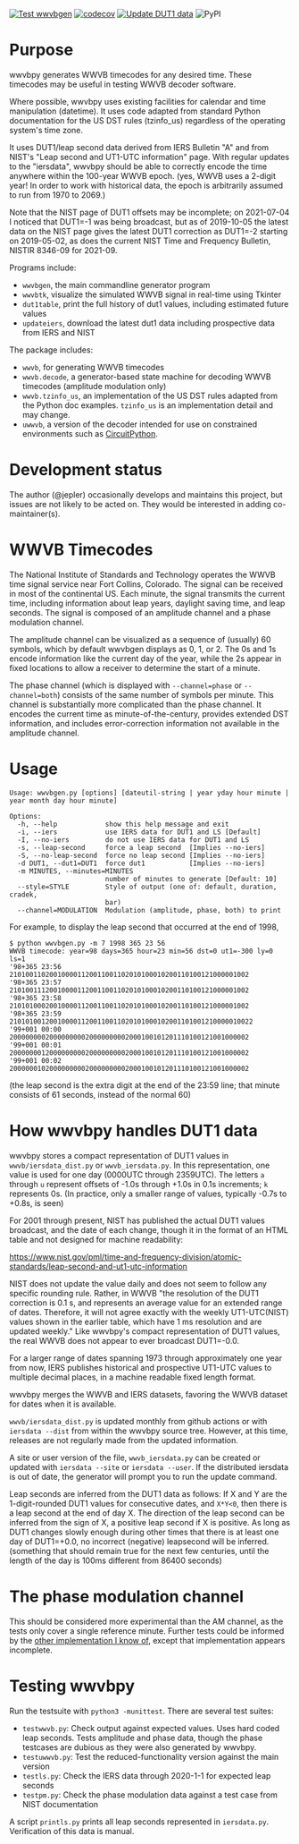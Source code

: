 <!--
SPDX-FileCopyrightText: 2021 Jeff Epler

SPDX-License-Identifier: GPL-3.0-only
-->
[![Test wwvbgen](https://github.com/jepler/wwvbpy/actions/workflows/test.yml/badge.svg)](https://github.com/jepler/wwvbpy/actions/workflows/test.yml)
[![codecov](https://codecov.io/gh/jepler/wwvbpy/branch/main/graph/badge.svg?token=Exx0c3Gp65)](https://codecov.io/gh/jepler/wwvbpy)
[![Update DUT1 data](https://github.com/jepler/wwvbpy/actions/workflows/cron.yml/badge.svg)](https://github.com/jepler/wwvbpy/actions/workflows/cron.yml)
![PyPI](https://img.shields.io/pypi/v/wwvb)

# Purpose

wwvbpy generates WWVB timecodes for any desired time.  These timecodes
may be useful in testing WWVB decoder software.

Where possible, wwvbpy uses existing facilities for calendar and time
manipulation (datetime).  It uses code adapted from standard Python
documentation for the US DST rules (tzinfo\_us) regardless of the operating
system's time zone.

It uses DUT1/leap second data derived from IERS Bulletin "A" and from NIST's
"Leap second and UT1-UTC information" page.  With regular updates to
the "iersdata", wwvbpy should be able to correctly encode the time anywhere
within the 100-year WWVB epoch.  (yes, WWVB uses a 2-digit year! In order to
work with historical data, the epoch is arbitrarily assumed to run from 1970 to
2069.)

Note that the NIST page of DUT1 offsets may be incomplete; on 2021-07-04 I noticed that DUT1=-1 was being broadcast, but as of 2019-10-05 the latest data on the NIST page gives the latest DUT1 correction as DUT1=-2 starting on 2019-05-02, as does the current NIST Time and Frequency Bulletin, NISTIR 8346-09 for 2021-09.

Programs include:
 * `wwvbgen`, the main commandline generator program
 * `wwvbtk`, visualize the simulated WWVB signal in real-time using Tkinter
 * `dut1table`, print the full history of dut1 values, including estimated future values
 * `updateiers`, download the latest dut1 data including prospective data from IERS and NIST

The package includes:
 * `wwvb`, for generating WWVB timecodes
 * `wwvb.decode`, a generator-based state machine for decoding WWVB timecodes (amplitude modulation only)
 * `wwvb.tzinfo_us`, an implementation of the US DST rules adapted from the Python doc examples.  `tzinfo_us` is an implementation detail and may change.
 * `uwwvb`, a version of the decoder intended for use on constrained environments such as [CircuitPython](https://circuitpython.org).

# Development status

The author (@jepler) occasionally develops and maintains this project, but
issues are not likely to be acted on.  They would be interested in adding
co-maintainer(s).


# WWVB Timecodes
The National Institute of Standards and Technology operates the WWVB time
signal service near Fort Collins, Colorado.  The signal can be received in most
of the continental US.  Each minute, the signal transmits the current time,
including information about leap years, daylight saving time, and leap seconds.
The signal is composed of an amplitude channel and a phase modulation channel.

The amplitude channel can be visualized as a sequence of (usually) 60 symbols,
which by default wwvbgen displays as 0, 1, or 2.  The 0s and 1s encode
information like the current day of the year, while the 2s appear in fixed
locations to allow a receiver to determine the start of a minute.

The phase channel (which is displayed with `--channel=phase` or
`--channel=both`) consists of the same number of symbols per minute.  This
channel is substantially more complicated than the phase channel.  It encodes
the current time as minute-of-the-century, provides extended DST information,
and includes error-correction information not available in the amplitude
channel.

# Usage

~~~~
Usage: wwvbgen.py [options] [dateutil-string | year yday hour minute | year month day hour minute]

Options:
  -h, --help            show this help message and exit
  -i, --iers            use IERS data for DUT1 and LS [Default]
  -I, --no-iers         do not use IERS data for DUT1 and LS
  -s, --leap-second     force a leap second  [Implies --no-iers]
  -S, --no-leap-second  force no leap second [Implies --no-iers]
  -d DUT1, --dut1=DUT1  force dut1           [Implies --no-iers]
  -m MINUTES, --minutes=MINUTES
                        number of minutes to generate [Default: 10]
  --style=STYLE         Style of output (one of: default, duration, cradek,
                        bar)
  --channel=MODULATION  Modulation (amplitude, phase, both) to print
~~~~

For example, to display the leap second that occurred at the end of 1998,
~~~~
$ python wwvbgen.py -m 7 1998 365 23 56
WWVB timecode: year=98 days=365 hour=23 min=56 dst=0 ut1=-300 ly=0 ls=1
'98+365 23:56  210100110200100001120011001102010100010200110100121000001002
'98+365 23:57  210100111200100001120011001102010100010200110100121000001002
'98+365 23:58  210101000200100001120011001102010100010200110100121000001002
'98+365 23:59  2101010012001000011200110011020101000102001101001210000010022
'99+001 00:00  200000000200000000020000000002000100101201110100121001000002
'99+001 00:01  200000001200000000020000000002000100101201110100121001000002
'99+001 00:02  200000010200000000020000000002000100101201110100121001000002
~~~~
(the leap second is the extra digit at the end of the 23:59 line; that minute
consists of 61 seconds, instead of the normal 60)


# How wwvbpy handles DUT1 data

wwvbpy stores a compact representation of DUT1 values in `wwvb/iersdata_dist.py` or `wwvb_iersdata.py`.
In this representation, one value is used for one day (0000UTC through 2359UTC).
The letters `a` through `u` represent offsets of -1.0s through +1.0s
in 0.1s increments; `k` represents 0s.  (In practice, only a smaller range
of values, typically -0.7s to +0.8s, is seen)

For 2001 through present, NIST has published the actual DUT1 values broadcast,
and the date of each change, though it in the format of an HTML
table and not designed for machine readability:

https://www.nist.gov/pml/time-and-frequency-division/atomic-standards/leap-second-and-ut1-utc-information

NIST does not update the value daily and does not seem to follow any
specific rounding rule.  Rather, in WWVB "the resolution of the DUT1
correction is 0.1 s, and represents an average value for an extended
range of dates. Therefore, it will not agree exactly with the weekly
UT1-UTC(NIST) values shown in the earlier table, which have 1 ms
resolution and are updated weekly."  Like wwvbpy's compact
representation of DUT1 values, the real WWVB does not appear to ever
broadcast DUT1=-0.0.

For a larger range of dates spanning 1973 through approximately one year from
now, IERS publishes historical and prospective UT1-UTC values to multiple
decimal places, in a machine readable fixed length format.

wwvbpy merges the WWVB and IERS datasets, favoring the WWVB dataset for
dates when it is available.

`wwvb/iersdata_dist.py` is updated monthly from github actions or with `iersdata --dist` from within the wwvbpy source tree. However, at this time, releases are not regularly made from the updated information.

A site or user version of the file, `wwvb_iersdata.py` can be created or updated with `iersdata --site` or `iersdata --user`.  If the distributed iersdata is out of date, the generator will prompt you to run the update command.

Leap seconds are inferred from the DUT1 data as follows: If X and Y are the
1-digit-rounded DUT1 values for consecutive dates, and `X*Y<0`, then there is a
leap second at the end of day X.  The direction of the leap second can be
inferred from the sign of X, a positive leap second if X is positive.  As long
as DUT1 changes slowly enough during other times that there is at least one day
of DUT1=+0.0, no incorrect (negative) leapsecond will be inferred. (something
that should remain true for the next few centuries, until the length of the day
is 100ms different from 86400 seconds)


# The phase modulation channel

This should be considered more experimental than the AM channel, as the
tests only cover a single reference minute.  Further tests could be informed
by the [other implementation I know of](http://www.leapsecond.com/tools/wwvb_pm.c), except that implementation appears incomplete.


# Testing wwvbpy

Run the testsuite with `python3 -munittest`.  There are several test suites:
 * `testwwvb.py`: Check output against expected values.  Uses hard coded leap seconds.  Tests amplitude and phase data, though the phase testcases are dubious as they were also generated by wwvbpy.
 * `testuwwvb.py`: Test the reduced-functionality version against the main version
 * `testls.py`: Check the IERS data through 2020-1-1 for expected leap seconds
 * `testpm.py`: Check the phase modulation data against a test case from NIST documentation

A script `printls.py` prints all leap seconds represented in `iersdata.py`.
Verification of this data is manual.
